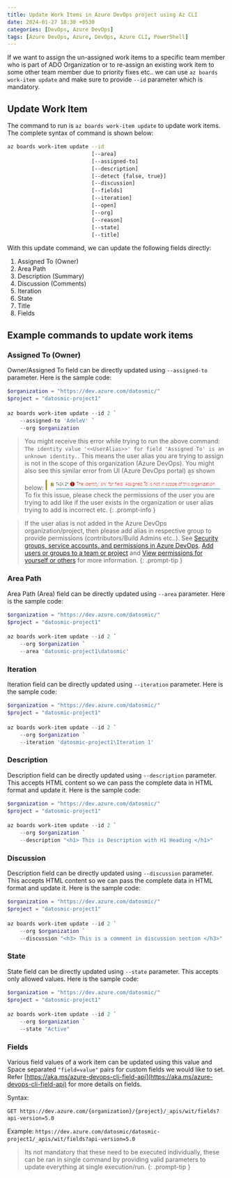 ```yaml
---
title: Update Work Items in Azure DevOps project using Az CLI
date: 2024-01-27 18:30 +0530
categories: [DevOps, Azure DevOps]
tags: [Azure DevOps, Azure, DevOps, Azure CLI, PowerShell]
---
```


If we want to assign the un-assigned work items to a specific team member who is part of ADO Organization or to re-assign an existing work item to some other team member due to priority fixes etc.. we can use `az boards work-item update` and make sure to provide `--id` parameter which is mandatory.

## Update Work Item

The command to run is `az boards work-item update` to update work items. The complete syntax of command is shown below:

```bash
az boards work-item update --id
                           [--area]
                           [--assigned-to]
                           [--description]
                           [--detect {false, true}]
                           [--discussion]
                           [--fields]
                           [--iteration]
                           [--open]
                           [--org]
                           [--reason]
                           [--state]
                           [--title]
```

With this update command, we can update the following fields directly:
1. Assigned To (Owner)
2. Area Path
3. Description (Summary)
4. Discussion (Comments)
5. Iteration
6. State
7. Title
8. Fields

## Example commands to update work items

### Assigned To (Owner)

Owner/Assigned To field can be directly updated using `--assigned-to` parameter. Here is the sample code:
```powershell
$organization = "https://dev.azure.com/datosmic/"
$project = "datosmic-project1"

az boards work-item update --id 2 `
    --assigned-to 'AdeleV' `
    --org $organization 
```

> You might receive this error while trying to run the above command: `The identity value '<<UserAlias>>' for field 'Assigned To' is an unknown identity.`. This means the user alias you are trying to assign is not in the scope of this organization (Azure DevOps). You might also see this similar error from UI (Azure DevOps portal) as shown below:
> ![ADO-WI-Assign-Error][ADO-WI-Assign-Error]
> To fix this issue, please check the permissions of the user you are trying to add like if the user exists in the organization or user alias trying to add is incorrect etc. 
{: .prompt-info }

> If the user alias is not added in the Azure DevOps organization/project, then please add alias in respective group to provide permissions (contributors/Build Admins etc..). See [Security groups, service accounts, and permissions in Azure DevOps][Security groups, service accounts, and permissions in Azure DevOps], [Add users or groups to a team or project][Add users or groups to a team or project] and [View permissions for yourself or others][View permissions for yourself or others] for more information.
{: .prompt-tip }

### Area Path

Area Path (Area) field can be directly updated using `--area` parameter. Here is the sample code:
```powershell
$organization = "https://dev.azure.com/datosmic/"
$project = "datosmic-project1"

az boards work-item update --id 2 `
    --org $organization `
    --area 'datosmic-project1\datosmic' 
```

### Iteration

Iteration field can be directly updated using `--iteration` parameter. Here is the sample code:
```powershell
$organization = "https://dev.azure.com/datosmic/"
$project = "datosmic-project1"

az boards work-item update --id 2 `
    --org $organization `
    --iteration 'datosmic-project1\Iteration 1'
```

### Description

Description field can be directly updated using `--description` parameter. This accepts HTML content so we can pass the complete data in HTML format and update it. Here is the sample code:
```powershell
$organization = "https://dev.azure.com/datosmic/"
$project = "datosmic-project1"

az boards work-item update --id 2 `
    --org $organization `
    --description "<h1> This is Description with H1 Heading </h1>"
```

### Discussion

Description field can be directly updated using `--discussion` parameter. This accepts HTML content so we can pass the complete data in HTML format and update it. Here is the sample code:
```powershell
$organization = "https://dev.azure.com/datosmic/"
$project = "datosmic-project1"

az boards work-item update --id 2 `
    --org $organization `
    --discussion "<h3> This is a comment in discussion section </h3>"
```

### State

State field can be directly updated using `--state` parameter. This accepts only allowed values. Here is the sample code:
```powershell
$organization = "https://dev.azure.com/datosmic/"
$project = "datosmic-project1"

az boards work-item update --id 2 `
    --org $organization `
    --state "Active"
```

### Fields

Various field values of a work item can be updated using this value and Space separated `"field=value"` pairs for custom fields we would like to set. Refer [https://aka.ms/azure-devops-cli-field-api](https://aka.ms/azure-devops-cli-field-api) for more details on fields.

Syntax:
```http
GET https://dev.azure.com/{organization}/{project}/_apis/wit/fields?api-version=5.0
```
Example: `https://dev.azure.com/datosmic/datosmic-project1/_apis/wit/fields?api-version=5.0`


> Its not mandatory that these need to be executed individually, these can be ran in single command by providing valid parameters to update everything at single execution/run.
{: .prompt-tip }

<!-- Reference Images -->
[ADO-WI-Assign-Error]: /assets/img/2024-01-27-Update-ADO-WorkItems-CLI/ADO-WI-Assign-Error.png

<!-- Reference Links -->
[Security groups, service accounts, and permissions in Azure DevOps]: https://learn.microsoft.com/en-us/azure/devops/organizations/security/permissions?view=azure-devops
[Add users or groups to a team or project]: https://learn.microsoft.com/en-us/azure/devops/organizations/security/add-users-team-project?view=azure-devops
[View permissions for yourself or others]: https://learn.microsoft.com/en-us/azure/devops/organizations/security/view-permissions?view=azure-devops
